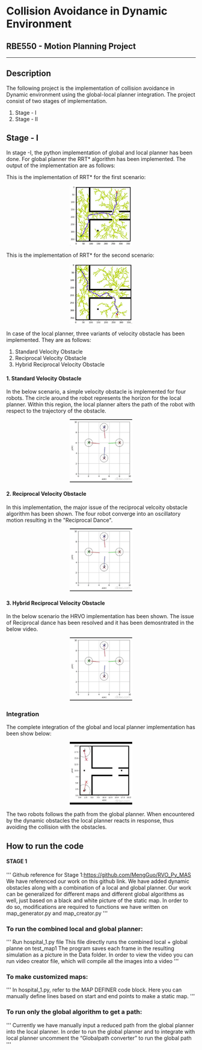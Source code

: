 # Collision Avoidance in Dynamic Environment
## RBE550 - Motion Planning Project

-----
## Description

The following project is the implementation of collision avoidance in Dynamic environment using the global-local planner integration. The project consist of two stages of implementation.
1. Stage - I
2. Stage - II

## Stage - I
In stage -I, the python implementation of global and local planner has been done. For global planner the RRT* algorithm has been implemented. The output of the implementation are as follows:

This is the implementation of RRT* for the first scenario:
<p align="center" width="100%">
    <img width="33%" src=./results/RRT-star1.png> 
</p>

This is the implementation of RRT* for the second scenario:
<p align="center" width="100%">
    <img width="33%" src=./results/RRT-star2.png> 
</p>

In case of the local planner, three variants of velocity obstacle has been implemented. They are as follows:
1. Standard Velocity Obstacle
2. Reciprocal Velocity Obstacle
3. Hybrid Reciprocal Velocity Obstacle

#### 1. Standard Velocity Obstacle
In the below scenario, a simple velocity obstacle is implemented for four robots. The circle around the robot represents the horizon for the local planner. Within this region, the local planner alters the path of the robot with respect to the trajectory of the obstacle.

<p align="center" width="100%">
    <img width="33%" src=./results/VO_dance.gif> 
</p>

#### 2. Reciprocal Velocity Obstacle 
In this implementation, the major issue of the reciprocal velcoity obstacle algorithm has been shown. The four robot converge into an oscillatory motion resulting in the "Reciprocal Dance".
<p align="center" width="100%">
    <img width="33%" src=./results/RVO_Dance.gif> 
</p>

#### 3. Hybrid Reciprocal Velocity Obstacle 
In the below scenario the HRVO implementation has been shown. The issue of Reciprocal dance has been resolved and it has been demosntrated in the below video.
<p align="center" width="100%">
    <img width="33%" src=./results/HVO.gif> 
</p>

### Integration
The complete integration of the global and local planner implementation has been show below:
<p align="center" width="100%">
    <img width="33%" src=./results/stage1.gif> 
</p>
The two robots follows the path from the global planner. When encountered by the dynamic obstacles the local planner reacts in response, thus avoiding the collision with the obstacles. 


## How to run the code

#### STAGE 1
'''
Github reference for Stage 1:https://github.com/MengGuo/RVO_Py_MAS 
We have referenced our work on this github link. We have added dynamic obstacles along with a combination of a local and global planner. Our work can be generalized for different maps and different global algorithms as well, just based on a black and white picture of the static map. In order to do so, modifications are required to functions we have written on map_generator.py  and map_creator.py
'''

### To run the combined local and global planner:
'''
Run hospital_1.py file
This file directly runs the combined local + global planne on test_map1
The program saves each frame in the resulting simulation as a picture in the Data folder.
In order to view the video you can run video creator file, which will compile all the images into a video
'''

### To make customized maps:
'''
In hospital_1.py, refer to the MAP DEFINER code block. Here  you can manually define lines based on start and end points  to make a static map.
'''

### To run only the global algorithm to get a path:
'''
Currently we have manually input  a reduced path from the global planner into the local planner. In order to run the global planner and to integrate with local planner uncomment the “Globalpath converter” to run the global path '''